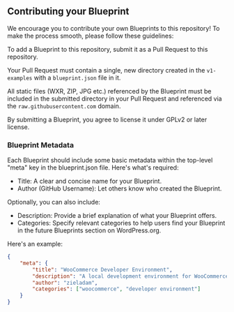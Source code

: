 ## Contributing your Blueprint

We encourage you to contribute your own Blueprints to this repository! To make the process smooth, please follow these guidelines:

To add a Blueprint to this repository, submit it as a Pull Request to this repository.

Your Pull Request must contain a single, new directory created in the `v1-examples` with a `blueprint.json` file in it.

All static files (WXR, ZIP, JPG etc.) referenced by the Blueprint must be included in the submitted directory in your Pull Request and referenced via the `raw.githubusercontent.com` domain.

By submitting a Blueprint, you agree to license it under GPLv2 or later license.

### Blueprint Metadata

Each Blueprint should include some basic metadata within the top-level "meta" key in the blueprint.json file. Here's what's required:

* Title: A clear and concise name for your Blueprint.
* Author (GitHub Username): Let others know who created the Blueprint.

Optionally, you can also include:

* Description: Provide a brief explanation of what your Blueprint offers.
* Categories: Specify relevant categories to help users find your Blueprint in the future Blueprints section on WordPress.org.

Here's an example:

```json
{
    "meta": {
        "title": "WooCommerce Developer Environment",
        "description": "A local development environment for WooCommerce that includes WP-CLI.",
        "author": "zieladam",
        "categories": ["woocommerce", "developer environment"]
    }
}
```
